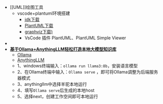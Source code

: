 - [[UML]]绘图工具
	- vscode+plantuml环境搭建
		- [jdk下载](https://www.oracle.com/java/technologies/downloads/#java8-windows)
		- [PlantUML下载](https://plantuml.com/zh/download)
		- [graphviz下载)](https://www2.graphviz.org/Packages/stable/windows/10/cmake/Release/x64/)
		- VsCode 插件 PlantUML、PlantUML Simple Viewer
-
- [**基于Ollama+AnythingLLM轻松打造本地大模型知识库**](https://developer.aliyun.com/article/1490578)
	- [Ollama](https://ollama.com/)
	- [AnythingLLM ](https://useanything.com/download)
	- 1、windows终端输入：`ollama run llama3:8b`，安装语言模型
	- 2、在Ollama终端中输入：`Ollama serve` ，即可将Ollama调整为后端服务器模式
	- 3、anythingllm中选择羊驼本地运行
	- 4、填写`Ollama serve`后生成的本地host
	- 5、选择next，创建工作空间即可本地运行